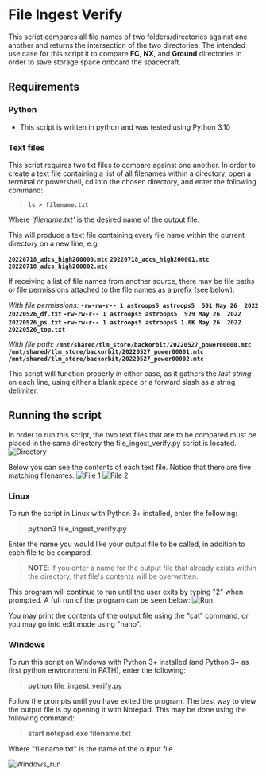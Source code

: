 # File Ingest Verify

This script compares all file names of two folders/directories against one another and returns the intersection of the two directories. The intended use case for this script it to compare **FC**, **NX**, and **Ground** directories in order to save storage space onboard the spacecraft.

## Requirements
### Python
- This script is written in python and was tested using Python 3.10
### Text files
This script requires two txt files to compare against one another. In order to create a text file containing a list of all filenames within a directory, open a terminal or powershell, cd into the chosen directory, and enter the following command:
> **`ls > filename.txt`**

 Where *'filename.txt'* is the desired name of the output file.

This will produce a text file containing every file name within the current directory on a new line, e.g.

**`20220718_adcs_high200000.mtc`**
**`20220718_adcs_high200001.mtc`**
**`20220718_adcs_high200002.mtc`**

If receiving a list of file names from another source, there may be file paths or file permissions attached to the file names as a prefix (see below):

*With file permissions:*
**`-rw-rw-r-- 1 astroops5 astroops5  501 May 26  2022 20220526_df.txt`**
**`-rw-rw-r-- 1 astroops5 astroops5  979 May 26  2022 20220526_ps.txt`**
**`-rw-rw-r-- 1 astroops5 astroops5 1.6K May 26  2022 20220526_top.txt`**

*With file path:*
**`/mnt/shared/tlm_store/backorbit/20220527_power00000.mtc`**
**`/mnt/shared/tlm_store/backorbit/20220527_power00001.mtc`**
**`/mnt/shared/tlm_store/backorbit/20220527_power00002.mtc`**

This script will function properly in either case, as it gathers the *last string* on each line, using either a blank space or a forward slash as a string delimiter.


## Running the script

In order to run this script, the two text files that are to be compared must be placed in the same directory the file_ingest_verify.py script is located.
![Directory](file_ingest_verify_5.png)

Below you can see the contents of each text file. Notice that there are five matching filenames.
![File 1](file_ingest_verify_6.png)
![File 2](file_ingest_verify_7.png)

### Linux
To run the script in Linux with Python 3+ installed, enter the following:
>**python3 file_ingest_verify.py**

Enter the name you would like your output file to be called, in addition to each file to be compared.
>**NOTE**: if you enter a name for the output file that already exists within the directory, that file's contents will be overwritten.

This program will continue to run until the user exits by typing "2" when prompted. A full run of the program can be seen below:
![Run](file_ingest_verify_8.png)

You may print the contents of the output file using the "cat" command, or you may go into edit mode using "nano".

### Windows
To run this script on Windows with Python 3+ installed (and Python 3+ as first python environment in PATH), enter the following:
>**python file_ingest_verify.py**

Follow the prompts until you have exited the program. The best way to view the output file is by opening it with Notepad. This may be done using the following command:
> **start notepad.exe filename.txt**

Where "filename.txt" is the name of the output file.

![Windows_run](file_ingest_verify_4.png)
